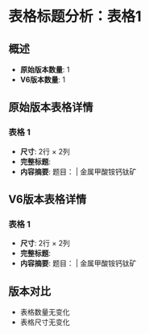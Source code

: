 # 表格标题分析：表格1

## 概述
- **原始版本数量**: 1
- **V6版本数量**: 1

## 原始版本表格详情

### 表格 1
- **尺寸**: 2行 × 2列
- **完整标题**: 
- **内容摘要**: 题目： | 金属甲酸铵钙钛矿

## V6版本表格详情

### 表格 1
- **尺寸**: 2行 × 2列
- **完整标题**: 
- **内容摘要**: 题目： | 金属甲酸铵钙钛矿

## 版本对比

- 表格数量无变化
- 表格尺寸无变化
